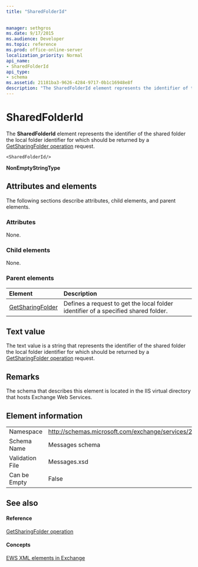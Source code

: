 ```yaml
---
title: "SharedFolderId"
 
 
manager: sethgros
ms.date: 9/17/2015
ms.audience: Developer
ms.topic: reference
ms.prod: office-online-server
localization_priority: Normal
api_name:
- SharedFolderId
api_type:
- schema
ms.assetid: 21181ba3-9626-4284-9717-0b1c16948e8f
description: "The SharedFolderId element represents the identifier of the shared folder the local folder identifier for which should be returned by a GetSharingFolder operation request."
---
```


# SharedFolderId

The **SharedFolderId** element represents the identifier of the shared folder the local folder identifier for which should be returned by a [GetSharingFolder operation](getsharingfolder-operation.md) request. 
  
```
<SharedFolderId/>
```

 **NonEmptyStringType**
## Attributes and elements

The following sections describe attributes, child elements, and parent elements.
  
### Attributes

None.
  
### Child elements

None.
  
### Parent elements

|**Element**|**Description**|
|:-----|:-----|
|[GetSharingFolder](getsharingfolder.md) <br/> |Defines a request to get the local folder identifier of a specified shared folder.  <br/> |
   
## Text value

The text value is a string that represents the identifier of the shared folder the local folder identifier for which should be returned by a [GetSharingFolder operation](getsharingfolder-operation.md) request. 
  
## Remarks

The schema that describes this element is located in the IIS virtual directory that hosts Exchange Web Services.
  
## Element information

|||
|:-----|:-----|
|Namespace  <br/> |http://schemas.microsoft.com/exchange/services/2006/messages  <br/> |
|Schema Name  <br/> |Messages schema  <br/> |
|Validation File  <br/> |Messages.xsd  <br/> |
|Can be Empty  <br/> |False  <br/> |
   
## See also

#### Reference

[GetSharingFolder operation](getsharingfolder-operation.md)
#### Concepts

[EWS XML elements in Exchange](ews-xml-elements-in-exchange.md)


